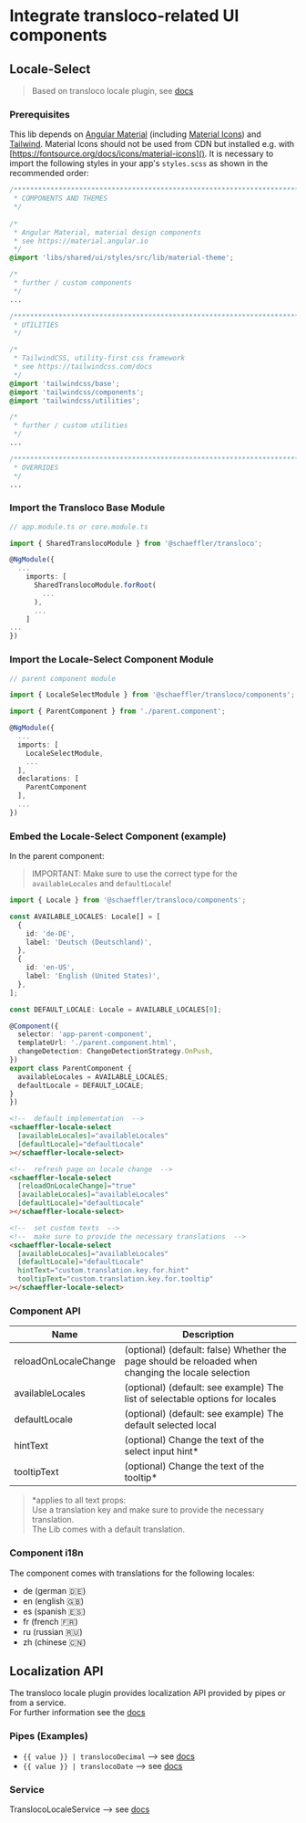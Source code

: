 # Integrate transloco-related UI components

## Locale-Select

> Based on transloco locale plugin, see [docs](https://ngneat.github.io/transloco/docs/plugins/locale)

### Prerequisites

This lib depends on [Angular Material](https://material.angular.io) (including [Material Icons](https://fonts.google.com/icons)) and [Tailwind](https://tailwindcss.com/docs). Material Icons should not be used from CDN but installed e.g. with [https://fontsource.org/docs/icons/material-icons](). It is necessary to import the following styles in your app's `styles.scss` as shown in the recommended order:

```css
/***************************************************************************************************
 * COMPONENTS AND THEMES
 */
 
/*
 * Angular Material, material design components
 * see https://material.angular.io
 */
@import 'libs/shared/ui/styles/src/lib/material-theme';

/*
 * further / custom components
 */
...

/***************************************************************************************************
 * UTILITIES
 */

/*
 * TailwindCSS, utility-first css framework
 * see https://tailwindcss.com/docs
 */
@import 'tailwindcss/base';
@import 'tailwindcss/components';
@import 'tailwindcss/utilities';

/*
 * further / custom utilities
 */
...

/***************************************************************************************************
 * OVERRIDES
 */ 
...
```

### Import the Transloco Base Module

```ts
// app.module.ts or core.module.ts

import { SharedTranslocoModule } from '@schaeffler/transloco';

@NgModule({
  ...
    imports: [
      SharedTranslocoModule.forRoot(
        ...
      ),
      ...
    ]
...
})
```

### Import the Locale-Select Component Module

```ts
// parent component module

import { LocaleSelectModule } from '@schaeffler/transloco/components';

import { ParentComponent } from './parent.component';

@NgModule({
  ...
  imports: [
    LocaleSelectModule,
    ...
  ],
  declarations: [
    ParentComponent
  ],
  ...
})
```

### Embed the Locale-Select Component (example)

In the parent component:

> IMPORTANT: Make sure to use the correct type for the `availableLocales` and `defaultLocale`!

```ts
import { Locale } from '@schaeffler/transloco/components';

const AVAILABLE_LOCALES: Locale[] = [
  {
    id: 'de-DE',
    label: 'Deutsch (Deutschland)',
  },
  {
    id: 'en-US',
    label: 'English (United States)',
  },
];

const DEFAULT_LOCALE: Locale = AVAILABLE_LOCALES[0];

@Component({
  selector: 'app-parent-component',
  templateUrl: './parent.component.html',
  changeDetection: ChangeDetectionStrategy.OnPush,
})
export class ParentComponent {
  availableLocales = AVAILABLE_LOCALES;
  defaultLocale = DEFAULT_LOCALE;
}
})
```

```html
<!--  default implementation  -->
<schaeffler-locale-select
  [availableLocales]="availableLocales"
  [defaultLocale]="defaultLocale"
></schaeffler-locale-select>

<!--  refresh page on locale change  -->
<schaeffler-locale-select
  [reloadOnLocaleChange]="true"
  [availableLocales]="availableLocales"
  [defaultLocale]="defaultLocale"
></schaeffler-locale-select>

<!--  set custom texts  -->
<!--  make sure to provide the necessary translations  -->
<schaeffler-locale-select
  [availableLocales]="availableLocales"
  [defaultLocale]="defaultLocale"
  hintText="custom.translation.key.for.hint"
  tooltipText="custom.translation.key.for.tooltip"
></schaeffler-locale-select>
```

### Component API

| Name                   | Description                                                                                          |
| -----------------------| -----------------------------------------------------------------------------------------------------|
| reloadOnLocaleChange   | (optional) (default: false) Whether the page should be reloaded when changing the locale selection   |
| availableLocales       | (optional) (default: see example) The list of selectable options for locales                         |
| defaultLocale          | (optional) (default: see example) The default selected local                                         |
| hintText               | (optional) Change the text of the select input hint*                                                 |
| tooltipText            | (optional) Change the text of the tooltip*                                                           |

> *applies to all text props:  
> Use a translation key and make sure to provide the necessary translation.  
> The Lib comes with a default translation.

### Component i18n

The component comes with translations for the following locales:

* de (german 🇩🇪)
* en (english 🇬🇧)
* es (spanish 🇪🇸)
* fr (french 🇫🇷)
* ru (russian 🇷🇺)
* zh (chinese 🇨🇳)

## Localization API

The transloco locale plugin provides localization API provided by pipes or from a service.  
For further information see the [docs](https://ngneat.github.io/transloco/docs/plugins/locale/#localization-pipes)

### Pipes (Examples)

* `{{ value }} | translocoDecimal`  --> see [docs](https://ngneat.github.io/transloco/docs/plugins/locale/#decimal-pipe)
* `{{ value }} | translocoDate`  --> see [docs](https://ngneat.github.io/transloco/docs/plugins/locale/#date-pipe)

### Service
TranslocoLocaleService  --> see [docs](https://ngneat.github.io/transloco/docs/plugins/locale/#service-api)
